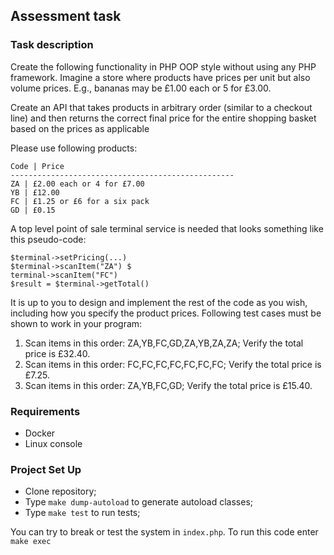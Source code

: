 ## Assessment task ##
### Task description ###
Create the following functionality in PHP OOP style without using any PHP framework. 
Imagine a store where products have prices per unit but also volume prices. 
E.g., bananas may be £1.00 each or 5 for £3.00.

Create an API that takes products in arbitrary order (similar to a checkout line)
and then returns the correct final price for the entire shopping basket based on the prices as applicable

Please use following products: 
```
Code | Price 
-------------------------------------------------- 
ZA | £2.00 each or 4 for £7.00 
YB | £12.00 
FC | £1.25 or £6 for a six pack
GD | £0.15
```
A top level point of sale terminal service is needed that looks something like this pseudo-code: 
```
$terminal->setPricing(...) 
$terminal->scanItem("ZA") $
terminal->scanItem("FC") 
$result = $terminal->getTotal()
```

It is up to you to design and implement the rest of the code as you wish, including how you specify the product prices. 
Following test cases must be shown to work in your program:
1. Scan items in this order: ZA,YB,FC,GD,ZA,YB,ZA,ZA; Verify the total price is £32.40. 
2. Scan items in this order: FC,FC,FC,FC,FC,FC,FC; Verify the total price is £7.25. 
3. Scan items in this order: ZA,YB,FC,GD; Verify the total price is £15.40.

### Requirements ###
* Docker
* Linux console

### Project Set Up ###
* Clone repository;
* Type `make dump-autoload` to generate autoload classes;
* Type `make test` to run tests;

You can try to break or test the system in `index.php`. To run this code enter `make exec` 
